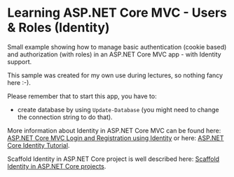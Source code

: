 # Learning ASP.NET Core MVC - Users & Roles (Identity)

Small example showing how to manage basic authentication (cookie based) and authorization (with roles) in an ASP.NET Core MVC app - with Identity support.

This sample was created for my own use during lectures, so nothing fancy here :-).

Please remember that to start this app, you have to:

- create database by using `Update-Database` (you might need to change the connection string to do that).

More information about Identity in ASP.NET Core MVC can be found here: [ASP.NET Core MVC Login and Registration using Identity](https://youtu.be/CzRM-hOe35o) or here: [ASP.NET Core Identity Tutorial](https://www.tektutorialshub.com/asp-net-core/asp-net-core-identity-tutorial/). 

Scaffold Identity in ASP.NET Core project is well described here: [Scaffold Identity in ASP.NET Core projects](https://learn.microsoft.com/en-us/aspnet/core/security/authentication/scaffold-identity?view=aspnetcore-7.0&tabs=visual-studio).
